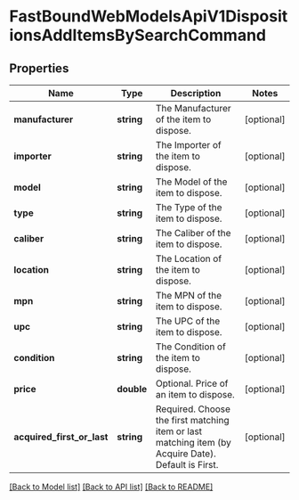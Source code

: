 # FastBoundWebModelsApiV1DispositionsAddItemsBySearchCommand

## Properties
Name | Type | Description | Notes
------------ | ------------- | ------------- | -------------
**manufacturer** | **string** | The Manufacturer of the item to dispose. | [optional] 
**importer** | **string** | The Importer of the item to dispose. | [optional] 
**model** | **string** | The Model of the item to dispose. | [optional] 
**type** | **string** | The Type of the item to dispose. | [optional] 
**caliber** | **string** | The Caliber of the item to dispose. | [optional] 
**location** | **string** | The Location of the item to dispose. | [optional] 
**mpn** | **string** | The MPN of the item to dispose. | [optional] 
**upc** | **string** | The UPC of the item to dispose. | [optional] 
**condition** | **string** | The Condition of the item to dispose. | [optional] 
**price** | **double** | Optional. Price of an item to dispose. | [optional] 
**acquired_first_or_last** | **string** | Required. Choose the first matching item or last matching item (by Acquire Date). Default is First. | [optional] 

[[Back to Model list]](../../README.md#documentation-for-models) [[Back to API list]](../../README.md#documentation-for-api-endpoints) [[Back to README]](../../README.md)

